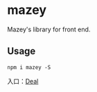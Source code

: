 # mazey

Mazey's library for front end.

## Usage

```
npm i mazey -S
```

入口：[Deal](./src/js/deal/index.ts)
